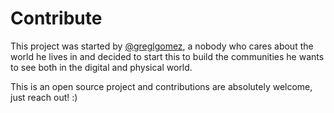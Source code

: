 # Contribute

This project was started by [@greglgomez](https://about.me/greglgomez), a nobody who cares about the world he lives in and decided to start this to build the communities he wants to see both in the digital and physical world.

This is an open source project and contributions are absolutely welcome, just reach out! :\)

